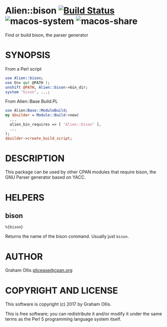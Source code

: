 # Alien::bison [![Build Status](https://secure.travis-ci.org/Perl5-Alien/Alien-bison.png)](http://travis-ci.org/Perl5-Alien/Alien-bison) ![macos-system](https://github.com/Perl5-Alien/Alien-bison/workflows/macos-system/badge.svg) ![macos-share](https://github.com/Perl5-Alien/Alien-bison/workflows/macos-share/badge.svg)

Find or build bison, the parser generator

# SYNOPSIS

From a Perl script

```perl
use Alien::bison;
use Env qw( @PATH );
unshift @PATH, Alien::bison->bin_dir;
system 'bison', ...;
```

From Alien::Base Build.PL

```perl
use Alien:Base::ModuleBuild;
my $builder = Module::Build->new(
  ...
  alien_bin_requires => [ 'Alien::bison' ],
  ...
);
$builder->create_build_script;
```

# DESCRIPTION

This package can be used by other CPAN modules that require bison,
the GNU Parser generator based on YACC.

# HELPERS

## bison

```
%{bison}
```

Returns the name of the bison command.  Usually just `bison`.

# AUTHOR

Graham Ollis <plicease@cpan.org>

# COPYRIGHT AND LICENSE

This software is copyright (c) 2017 by Graham Ollis.

This is free software; you can redistribute it and/or modify it under
the same terms as the Perl 5 programming language system itself.
